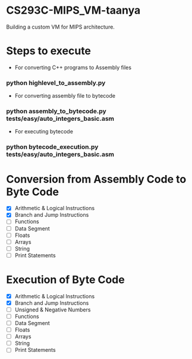 # CS293C-MIPS_VM-taanya

Building a custom VM for MIPS architecture.

# Steps to execute
- For converting C++ programs to Assembly files
### python highlevel_to_assembly.py
- For converting assembly file to bytecode
### python assembly_to_bytecode.py tests/easy/auto_integers_basic.asm
- For executing bytecode
### python bytecode_execution.py tests/easy/auto_integers_basic.asm

# Conversion from Assembly Code to Byte Code
- [x] Arithmetic & Logical Instructions
- [x] Branch and Jump Instructions
- [ ] Functions
- [ ] Data Segment
- [ ] Floats
- [ ] Arrays
- [ ] String
- [ ] Print Statements

# Execution of Byte Code
- [x] Arithmetic & Logical Instructions
- [x] Branch and Jump Instructions
- [ ] Unsigned & Negative Numbers
- [ ] Functions
- [ ] Data Segment
- [ ] Floats
- [ ] Arrays
- [ ] String
- [ ] Print Statements
